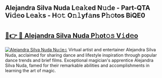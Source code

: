 ## Alejandra Silva Nuda L𝚎a𝚔ed N𝚞𝚍e - Part-QTA Vi𝚍𝚎o L𝚎a𝚔s - H𝚘𝚝 O𝚗𝚕yf𝚊ns P𝚑𝚘tos BiQE0

# <h2><a href="http://kf806p.oniu.top/?m=Alejandra+Silva+Nuda">🔗👉 🔴 Alejandra Silva Nuda P𝚑ot𝚘𝚜 V𝚒d𝚎o</a></h2>

[![Alejandra Silva Nuda Nu𝚍e𝚜](https://i.imgur.com/0qMVB7G.gif)](http://kf806p.oniu.top/?m=Alejandra+Silva+Nuda)
Virtual artist and entertainer Alejandra Silva Nuda, acclaimed for sharing dance and lifestyle inspiration through popular dance trends and brief films. Exceptional magician's apprentice Alejandra Silva Nuda, famed for their remarkable abilities and accomplishments in learning the art of magic.  
